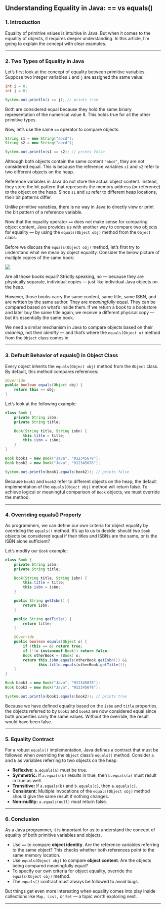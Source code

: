 ##  Understanding Equality in Java: == vs equals() 

### 1. Introduction

Equality of primitive values is intuitive in Java. But when it comes to the equality of objects, it requires deeper understanding. In this article, I’m going to explain the concept with clear examples.

---

### 2. Two Types of Equality in Java

Let’s first look at the concept of equality between primitive variables. Suppose two integer variables `i` and `j` are assigned the same value:

```java
int i = 8;
int j = 8;

System.out.println(i == j); // prints true
```

Both are considered equal because they hold the same binary representation of the numerical value 8. This holds true for all the other primitive types.

Now, let’s use the same `==` operator to compare objects:

```java
String s1 = new String("abcd");
String s2 = new String("abcd");

System.out.println(s1 == s2); // prints false
```

Although both objects contain the same content `"abcd"`, they are not considered equal. This is because the reference variables `s1` and `s2` refer to two different objects on the heap.

Reference variables in Java do not store the actual object content. Instead, they store the bit pattern that represents the memory address (or reference) *to* the object on the heap. Since `s1` and `s2` refer to different heap locations, their bit patterns differ.

Unlike primitive variables, there is no way in Java to directly view or print the bit pattern of a reference variable.

Now that the equality operator `==` does not make sense for comparing object content, Java provides us with another way to compare two objects for equality — by using the `equals(Object obj)` method from the `Object` class.

Before we discuss the `equals(Object obj)` method, let’s first try to understand what we mean by object equality. Consider the below picture of multiple copies of the same book:

![](../../Downloads/1_xgWTuOuBcsB6LLyf6dmEMA.jpeg)

Are all those books equal? Strictly speaking, no — because they are physically separate, individual copies — just like individual Java objects on the heap.

However, those books carry the same content, same title, same ISBN, and are written by the same author. They are *meaningfully* equal. They can be compared based on what’s inside them. If we return a book to a bookstore and later buy the same title again, we receive a different physical copy — but it’s essentially the same book.

We need a similar mechanism in Java to compare objects based on their *meaning*, not their *identity* — and that’s where the `equals(Object o)` method from the `Object` class comes in.

---

### 3. Default Behavior of equals() in Object Class

Every object inherits the `equals(Object obj)` method from the `Object` class. By default, this method compares references:

```java
@Override
public boolean equals(Object obj) {
    return this == obj;
}
```

Let’s look at the following example:

```java
class Book {
    private String isbn;
    private String title;

    Book(String title, String isbn) {
        this.title = title;
        this.isbn = isbn;
    }
}

Book book1 = new Book("Java", "912345678");
Book book2 = new Book("Java", "912345678");

System.out.println(book1.equals(book2)); // prints false
```

Because `book1` and `book2` refer to different objects on the heap, the default implementation of the `equals(Object obj)` method will return false. To achieve logical or meaningful comparison of `Book` objects, we must override the method.

---

### 4. Overriding equals() Properly

As programmers, we can define our own criteria for object equality by overriding the `equals()` method. It’s up to us to decide: should two `Book` objects be considered equal if their titles and ISBNs are the same, or is the ISBN alone sufficient?

Let’s modify our `Book` example:

```java
class Book {
    private String isbn;
    private String title;

    Book(String title, String isbn) {
        this.title = title;
        this.isbn = isbn;
    }

    public String getIsbn() {
        return isbn;
    }

    public String getTitle() {
        return title;
    }

    @Override
    public boolean equals(Object o) {
        if (this == o) return true;
        if (!(o instanceof Book)) return false;
        Book otherBook = (Book) o;
        return this.isbn.equals(otherBook.getIsbn()) &&
               this.title.equals(otherBook.getTitle());
    }
}
```

```java
Book book1 = new Book("Java", "912345678");
Book book2 = new Book("Java", "912345678");

System.out.println(book1.equals(book2)); // prints true
```

Because we have defined equality based on the `isbn` and `title` properties, the objects referred to by `book1` and `book2` are now considered equal since both properties carry the same values. Without the override, the result would have been false.

---

### 5. Equality Contract

For a robust `equals()` implementation, Java defines a contract that must be followed when overriding the `Object` class’s `equals()` method. Consider `a` and `b` as variables referring to two objects on the heap:

* **Reflexive:** `a.equals(a)` must be true.
* **Symmetric:** If `a.equals(b)` results in true, then `b.equals(a)` must result in true as well.
* **Transitive:** If `a.equals(b)` and `b.equals(c)`, then `a.equals(c)`.
* **Consistent:** Multiple invocations of the `equals(Object obj)` method should give the same result if nothing changes.
* **Non-nullity:** `a.equals(null)` must return false.

---

### 6. Conclusion

As a Java programmer, it is important for us to understand the concept of equality of both primitive variables and objects.

* Use `==` to compare **object identity**. Are the reference variables referring to the same object? This checks whether both references point to the same memory location.
* Use `equals(Object obj)` to compare **object content**. Are the objects being compared meaningfully equal?
* To specify our own criteria for object equality, override the `equals(Object obj)` method.
* The `equals()` contract must always be followed to avoid bugs.

But things get even more interesting when equality comes into play inside collections like `Map, List,` or `Set` — a topic worth exploring next.

---
